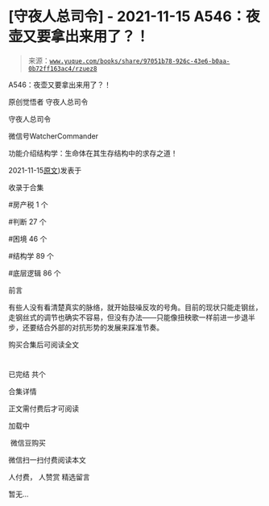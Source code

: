 # [守夜人总司令] - 2021-11-15 A546：夜壶又要拿出来用了？！

> 来源：[`www.yuque.com/books/share/97051b78-926c-43e6-b0aa-0b72ff163ac4/rzuez8`](https://www.yuque.com/books/share/97051b78-926c-43e6-b0aa-0b72ff163ac4/rzuez8)



A546：夜壶又要拿出来用了？！ 

原创觉悟者 守夜人总司令 

守夜人总司令 

微信号WatcherCommander 

功能介绍结构学：生命体在其生存结构中的求存之道！ 

2021-11-15[原文](https://mp.weixin.qq.com/s?__biz=MzAxNDk1NjI2Mw==&mid=2247487487&idx=1&sn=1899dc61b52e00ef53fee2fece6fa9e6&chksm=9b8a2c77acfda561dd78f8a9d41ca8f6b604b1410e246bd38451bc63aab7e1b0840d3e7c9e9b#rd))发表于 

收录于合集 

#房产税 1 个 

#判断 27 个 

#困境 46 个 

#结构学 89 个 

#底层逻辑 86 个 

前言 

有些人没有看清楚真实的脉络，就开始鼓噪反攻的号角。目前的现状只能走钢丝，走钢丝式的调节也确实不容易，但没有办法——只能像扭秧歌一样前进一步退半步，还要结合外部的对抗形势的发展来踩准节奏。 

购买合集后可阅读全文 

# 

已完结 共个 

合集详情 

正文需付费后才可阅读 

加载中 

 微信豆购买 

微信扫一扫付费阅读本文 

人付费， 人赞赏 <ne-h3 id="jjCNb" data-lake-id="jjCNb"><ne-heading-ext><ne-heading-anchor></ne-heading-anchor><ne-heading-fold></ne-heading-fold></ne-heading-ext><ne-heading-content>精选留言</ne-heading-content></ne-h3> 

暂无...